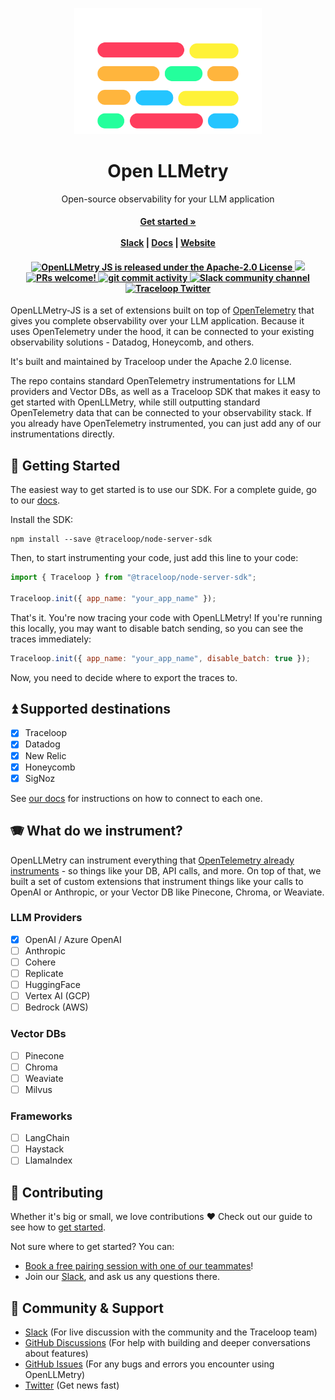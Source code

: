<p align="center">
<a href="https://www.traceloop.com/">
<img width="300" src="https://raw.githubusercontent.com/traceloop/openllmetry/main/img/logo.png">
</a>
</p>
<h1 align="center">Open LLMetry</h1>
<p align="center">
  <p align="center">Open-source observability for your LLM application</p>
</p>
<h4 align="center">
    <a href="https://traceloop.com/docs/javascript-sdk/getting-started"><strong>Get started »</strong></a>
    <br />
    <br />
  <a href="https://join.slack.com/t/traceloopcommunity/shared_invite/zt-1plpfpm6r-zOHKI028VkpcWdobX65C~g">Slack</a> |
  <a href="https://traceloop.com/docs/javascript-sdk/introduction">Docs</a> |
  <a href="https://www.traceloop.com">Website</a>
</h4>

<h4 align="center">
   <a href="https://github.com/traceloop/openllmetry-js/blob/main/LICENSE">
    <img src="https://img.shields.io/badge/license-Apache 2.0-blue.svg" alt="OpenLLMetry JS is released under the Apache-2.0 License">
  </a>
  <a href="https://www.ycombinator.com/companies/traceloop"><img src="https://img.shields.io/website?color=%23f26522&down_message=Y%20Combinator&label=Backed&logo=ycombinator&style=flat-square&up_message=Y%20Combinator&url=https%3A%2F%2Fwww.ycombinator.com"></a>
  <a href="https://github.com/traceloop/openllmetry-js/blob/main/CONTRIBUTING.md">
    <img src="https://img.shields.io/badge/PRs-Welcome-brightgreen" alt="PRs welcome!" />
  </a>
  <a href="https://github.com/traceloop/openllmetry-js/issues">
    <img src="https://img.shields.io/github/commit-activity/m/traceloop/openllmetry-js" alt="git commit activity" />
  </a>
  <a href="https://join.slack.com/t/traceloopcommunity/shared_invite/zt-1plpfpm6r-zOHKI028VkpcWdobX65C~g">
    <img src="https://img.shields.io/badge/chat-on%20Slack-blueviolet" alt="Slack community channel" />
  </a>
  <a href="https://twitter.com/traceloopdev">
    <img src="https://img.shields.io/badge/follow-%40traceloopdev-1DA1F2?logo=twitter&style=social" alt="Traceloop Twitter" />
  </a>
</h4>

OpenLLMetry-JS is a set of extensions built on top of [OpenTelemetry](https://opentelemetry.io/) that gives you complete observability over your LLM application. Because it uses OpenTelemetry under the hood, it can be connected to your existing observability solutions - Datadog, Honeycomb, and others.

It's built and maintained by Traceloop under the Apache 2.0 license.

The repo contains standard OpenTelemetry instrumentations for LLM providers and Vector DBs, as well as a Traceloop SDK that makes it easy to get started with OpenLLMetry, while still outputting standard OpenTelemetry data that can be connected to your observability stack.
If you already have OpenTelemetry instrumented, you can just add any of our instrumentations directly.

## 🚀 Getting Started

The easiest way to get started is to use our SDK.
For a complete guide, go to our [docs](https://traceloop.com/docs/javascript-sdk/getting-started).

Install the SDK:

```shell
npm install --save @traceloop/node-server-sdk
```

Then, to start instrumenting your code, just add this line to your code:

```js
import { Traceloop } from "@traceloop/node-server-sdk";

Traceloop.init({ app_name: "your_app_name" });
```

That's it. You're now tracing your code with OpenLLMetry!
If you're running this locally, you may want to disable batch sending, so you can see the traces immediately:

```js
Traceloop.init({ app_name: "your_app_name", disable_batch: true });
```

Now, you need to decide where to export the traces to.

## ⏫ Supported destinations

- [x] Traceloop
- [x] Datadog
- [x] New Relic
- [x] Honeycomb
- [x] SigNoz

See [our docs](https://traceloop.com/docs/python-sdk/exporting) for instructions on how to connect to each one.

## 🪗 What do we instrument?

OpenLLMetry can instrument everything that [OpenTelemetry already instruments](https://github.com/open-telemetry/opentelemetry-python-contrib/tree/main/instrumentation) - so things like your DB, API calls, and more. On top of that, we built a set of custom extensions that instrument things like your calls to OpenAI or Anthropic, or your Vector DB like Pinecone, Chroma, or Weaviate.

### LLM Providers

- [x] OpenAI / Azure OpenAI
- [ ] Anthropic
- [ ] Cohere
- [ ] Replicate
- [ ] HuggingFace
- [ ] Vertex AI (GCP)
- [ ] Bedrock (AWS)

### Vector DBs

- [ ] Pinecone
- [ ] Chroma
- [ ] Weaviate
- [ ] Milvus

### Frameworks

- [ ] LangChain
- [ ] Haystack
- [ ] LlamaIndex

## 🌱 Contributing

Whether it's big or small, we love contributions ❤️ Check out our guide to see how to [get started](https://traceloop.com/docs/javascript-sdk/contributing/overview).

Not sure where to get started? You can:

- [Book a free pairing session with one of our teammates](mailto:nir@traceloop.com?subject=Pairing%20session&body=I'd%20like%20to%20do%20a%20pairing%20session!)!
- Join our <a href="https://join.slack.com/t/traceloopcommunity/shared_invite/zt-1plpfpm6r-zOHKI028VkpcWdobX65C~g">Slack</a>, and ask us any questions there.

## 💚 Community & Support

- [Slack](https://join.slack.com/t/traceloopcommunity/shared_invite/zt-1plpfpm6r-zOHKI028VkpcWdobX65C~g) (For live discussion with the community and the Traceloop team)
- [GitHub Discussions](https://github.com/traceloop/openllmetry-js/discussions) (For help with building and deeper conversations about features)
- [GitHub Issues](https://github.com/traceloop/openllmetry/issues) (For any bugs and errors you encounter using OpenLLMetry)
- [Twitter](https://twitter.com/traceloopdev) (Get news fast)
